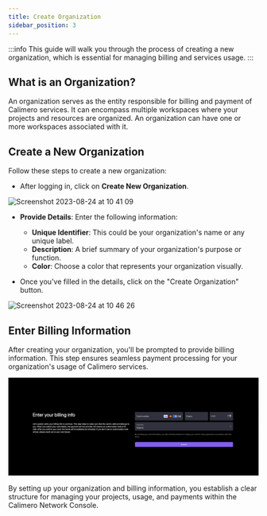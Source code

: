 ```yaml
---
title: Create Organization
sidebar_position: 3
---
```


:::info
This guide will walk you through the process of creating a new organization, which is essential for managing billing and services usage. 
:::

## What is an Organization?
An organization serves as the entity responsible for billing and payment of Calimero services. It can encompass multiple workspaces where your projects and resources are organized. An organization can have one or more workspaces associated with it.

## Create a New Organization
Follow these steps to create a new organization:

- After logging in, click on **Create New Organization**. 
<img width="1492" alt="Screenshot 2023-08-24 at 10 41 09" src="https://github.com/calimero-is-near/docs/assets/39309699/2600aa56-0754-4e33-9dd3-30f07db113a6"/>

- **Provide Details**: Enter the following information:
   - **Unique Identifier**: This could be your organization's name or any unique label.
   - **Description**: A brief summary of your organization's purpose or function.
   - **Color**: Choose a color that represents your organization visually.

- Once you've filled in the details, click on the "Create Organization" button.

<img width="1340" alt="Screenshot 2023-08-24 at 10 46 26" src="https://github.com/calimero-is-near/docs/assets/39309699/6886f2cc-66e6-4aac-9237-b02d7e5c3ea7"/>

## Enter Billing Information

After creating your organization, you'll be prompted to provide billing information. This step ensures seamless payment processing for your organization's usage of Calimero services.

![Billing Information](../../static/img/bill.png)

By setting up your organization and billing information, you establish a clear structure for managing your projects, usage, and payments within the Calimero Network Console. 